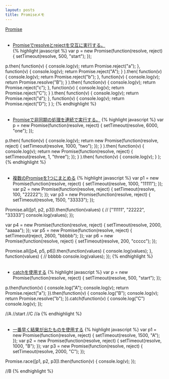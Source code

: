 ```yaml
---
layout: posts
title: Promiseメモ 
---
```

[Promise](https://developer.mozilla.org/en-US/docs/Web/JavaScript/Reference/Global_Objects/Promise)   
<br/>   
    
* [Promiseでresolveとrejectを交互に実行する。](http://jsrun.it/38elements/Promise_resolve_and_reject)  
{% highlight javascript %}
var p = new Promise(function(resolve, reject) { setTimeout(resolve, 500, "start"); });

p.then(
    function(v) {
        console.log(v);
        return Promise.reject("a");
    },
    function(v) {
        console.log(v);
        return Promise.reject("A");
    }
).then(
        function(v) {
        console.log(v);
        return Promise.reject("b");
    },
    function(v) {
        console.log(v);
        return Promise.resolve("B");
    }
).then(
    function(v) {
        console.log(v);
        return Promise.reject("c");
    },
    function(v) {
        console.log(v);
        return Promise.reject("C");
    }
).then(
    function(v) {
        console.log(v);
        return Promise.reject("d");
    },
    function(v) {
        console.log(v);
        return Promise.reject("D");
    }
);
{% endhighlight %}   
<br/>   

* [Promiseで非同期の処理を連続で実行する。](http://jsrun.it/38elements/promise_settimeout)
{% highlight javascript %}
var p = new Promise(function(resolve, reject) { setTimeout(resolve, 6000, "one"); });

p.then(
    function(v) {
        console.log(v);
        return new Promise(function(resolve, reject) { setTimeout(resolve, 1000, "two"); });
    }
).then(
    function(v) {
        console.log(v);
        return new Promise(function(resolve, reject) { setTimeout(resolve, 1, "three"); });
    }
).then(
     function(v) {
        console.log(v);
    }
);
{% endhighlight %}  
<br/>   

* [複数のPromiseを1つにまとめる](http://jsrun.it/38elements/promise3)
{% highlight javascript %}
var p1 = new Promise(function(resolve, reject) { setTimeout(resolve, 1000, "11111"); });
var p2 = new Promise(function(resolve, reject) { setTimeout(resolve, 100, "22222"); });
var p3 = new Promise(function(resolve, reject) { setTimeout(resolve, 1500, "33333"); });

Promise.all([p1, p2, p3]).then(function(values) {
    // ["11111", "22222", "33333"] 
    console.log(values);
});

var p4 = new Promise(function(resolve, reject) { setTimeout(resolve, 2000, "aaaaa"); });
var p5 = new Promise(function(resolve, reject) { setTimeout(reject, 2600, "bbbbb"); });
var p6 = new Promise(function(resolve, reject) { setTimeout(resolve, 200, "ccccc"); });

Promise.all([p4, p5, p6]).then(function(values) {
    console.log(values);
}, function(values) {
    // bbbbb 
    console.log(values);
});
{% endhighlight %}  
<br/>   

* [catchを使用する](http://jsrun.it/38elements/promise_catch)
{% highlight javascript %}
var p = new Promise(function(resolve, reject) { setTimeout(resolve, 500, "start"); });

p.then(function(v) {
    console.log("A");
    console.log(v);
    return Promise.reject("a");
}).then(function(v) {
    console.log("B");
    console.log(v);
    return Promise.resolve("b");
}).catch(function(v) {
    console.log("C")
    console.log(v);
});

//A
//start
//C
//a
{% endhighlight %}  
<br/>   

* [一番早く結果が出たものを使用する](http://jsrun.it/38elements/promise_race)
{% highlight javascript %}
var p1 = new Promise(function(resolve, reject) { setTimeout(resolve, 1500, "A"); });
var p2 = new Promise(function(resolve, reject) { setTimeout(resolve, 1000, "B"); });
var p3 = new Promise(function(resolve, reject) { setTimeout(resolve, 2000, "C"); });

Promise.race([p1, p2, p3]).then(function(v) {
    console.log(v);
});

//B
{% endhighlight %}  



